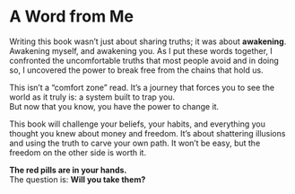 # A Word from Me

Writing this book wasn’t just about sharing truths; it was about **awakening**.  
Awakening myself, and awakening you. As I put these words together, I confronted the uncomfortable truths that most people avoid and in doing so, I uncovered the power to break free from the chains that hold us.  

This isn’t a “comfort zone” read. It’s a journey that forces you to see the world as it truly is: a system built to trap you.  
But now that you know, you have the power to change it.  

This book will challenge your beliefs, your habits, and everything you thought you knew about money and freedom. It’s about shattering illusions and using the truth to carve your own path. It won’t be easy, but the freedom on the other side is worth it.  

**The red pills are in your hands.**  
The question is: **Will you take them?**
